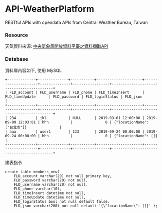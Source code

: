 # API-WeatherPlatform
RESTful APIs with opendata APIs from Central Weather Bureau, Taiwan 

### Resource
天氣資料來源: [中央氣象局開放資料平臺之資料擷取API](https://opendata.cwb.gov.tw/dist/opendata-swagger.html)

### Database
資料庫內容如下, 使用 MySQL
```
+-------------+--------------+-----------+---------------------+---------------------+--------------+-----------------+-------------------------------------------+
| FLD_account | FLD_username | FLD_phone | FLD_timeInsert      | FLD_timeUpdate      | FLD_password | FLD_loginStatus | FLD_json                                  |
+-------------+--------------+-----------+---------------------+---------------------+--------------+-----------------+-------------------------------------------+
| 234         | jkl          | NULL      | 2019-09-01 12:00:00 | 2019-09-09 12:03:01 | hhh          |               0 | {"locationName": ["台北市"]}               |
| aaa         | user1        | 123       | 2019-09-24 00:00:00 | 2019-09-24 00:00:00 | hhh          |               0 | {"locationName": []}                      |
+-------------+--------------+-----------+---------------------+---------------------+--------------+-----------------+-------------------------------------------+
```

建表指令
```mysql
create table members_new(
    FLD_account varchar(20) not null primary key,
    FLD_password varchar(20) not null,
    FLD_username varchar(20) not null,
    FLD_phone varchar(10),
    FLD_timeInsert datetime not null,
    FLD_timeUpdate datetime not null, 
    FLD_loginStatus bool not null default false, 
    FLD_json varchar(200) not null default '{\"locationName\": []}' );
````
